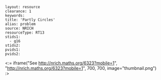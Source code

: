 ````
layout: resource
clearance: 1
keywords:
title: 'Partly Circles'
alias: problem
source: NRICH
resourceType: RT13
stids1: 
  - g16
stids2:
pvids1:
pvids2:

````

<:= iframe("See http://nrich.maths.org/6323?mobile=1", "http://nrich.maths.org/6323?mobile=1", 700, 700, image="thumbnail.png") :>